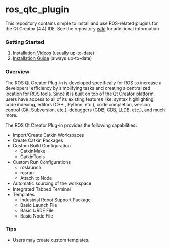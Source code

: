 # ros_qtc_plugin
This repository contains simple to install and use ROS-related plugins for the Qt Creator (4.4) IDE. See the repository [wiki](https://ros-qtc-plugin.readthedocs.io) for additional information.

### Getting Started

1. [Installation Videos](https://aeswiki.datasys.swri.edu/qtcreator_ros/downloads/tutorials/videos/introduction/) (usually up-to-date)
2. [Installation Guide](https://ros-industrial.github.io/ros_qtc_plugin/_source/How-to-Install-Users.html) (always up-to-date)

### Overview
The ROS Qt Creator Plug-in is developed specifically for ROS to increase a developers' efficiency by simplifying tasks and creating a centralized location for ROS tools. Since it is built on top of the Qt Creator platform, users have access to all of its existing features like: syntax highlighting, code indexing, editors (C++ , Python, etc.), code completion, version control (Git, Subversion, etc.), debuggers (GDB, CDB, LLDB, etc.), and much more.

The ROS Qt Creator Plug-in provides the following capabilities:
 * Import/Create Catkin Workspaces
 * Create Catkin Packages
 * Custom Build Configuration
   * CatkinMake
   * CatkinTools
 * Custom Run Configurations
   * roslaunch
   * rosrun
   * Attach to Node
 * Automatic sourcing of the workspace  
 * Integrated Tabbed Terminal
 * Templates
   * Industrial Robot Support Package
   * Basic Launch File
   * Basic URDF File
   * Basic Node File
   
### Tips
  * Users may create custom templates.

